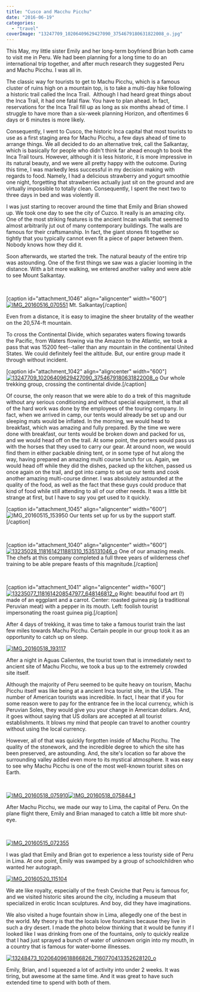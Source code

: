 ```yaml
---
title: "Cusco and Macchu Picchu"
date: "2016-06-19"
categories: 
  - "travel"
coverImage: "13247709_10206409629427090_3754679180631822008_o.jpg"
---
```


This May, my little sister Emily and her long-term boyfriend Brian both came to visit me in Peru. We had been planning for a long time to do an international trip together, and after much research they suggested Peru and Machu Picchu. I was all in.

The classic way for tourists to get to Machu Picchu, which is a famous cluster of ruins high on a mountain top, is to take a multi-day hike following a historic trail called the Inca Trail.  Although I had heard great things about the Inca Trail, it had one fatal flaw. You have to plan ahead. In fact, reservations for the Inca Trail fill up as long as six months ahead of time. I struggle to have more than a six-week planning Horizon, and oftentimes 6 days or 6 minutes is more likely.

Consequently, I went to Cusco, the historic Inca capital that most tourists to use as a first staging area for Machu Picchu, a few days ahead of time to arrange things. We all decided to do an alternative trek, call the Salkantay, which is basically for people who didn't think far ahead enough to book the Inca Trail tours. However, although it is less historic, it is more impressive in its natural beauty, and we were all pretty happy with the outcome. During this time, I was markedly less successful in my decision making with regards to food. Namely, I had a delicious strawberry and yogurt smoothie one night, forgetting that strawberries actually just sit on the ground and are virtually impossible to totally clean. Consequently, I spent the next two to three days in bed and was violently ill.

I was just starting to recover around the time that Emily and Brian showed up. We took one day to see the city of Cuzco. It really is an amazing city. One of the most striking features is the ancient Incan walls that seemed to almost arbitrarily jut out of many contemporary buildings. The walls are famous for their craftsmanship. In fact, the giant stones fit together so tightly that you typically cannot even fit a piece of paper between them. Nobody knows how they did it.

Soon afterwards, we started the trek. The natural beauty of the entire trip was astounding. One of the first things we saw was a glacier looming in the distance. With a bit more walking, we entered another valley and were able to see Mount Salkantay.

 

\[caption id="attachment\_1046" align="aligncenter" width="600"\][![IMG_20160516_070551](images/IMG_20160516_070551-600x450.jpg)](http://www.rdchambers.net/wp-content/uploads/2016/06/IMG_20160516_070551.jpg) Mt. Salkantay\[/caption\]

Even from a distance, it is easy to imagine the sheer brutality of the weather on the 20,574-ft mountain.

To cross the Continental Divide, which separates waters flowing towards the Pacific, from Waters flowing via the Amazon to the Atlantic, we took a pass that was 15200 feet--taller than any mountain in the continental United States. We could definitely feel the altitude. But, our entire group made it through without incident.

\[caption id="attachment\_1042" align="aligncenter" width="600"\][![13247709_10206409629427090_3754679180631822008_o](images/13247709_10206409629427090_3754679180631822008_o-600x450.jpg)](http://www.rdchambers.net/wp-content/uploads/2016/06/13247709_10206409629427090_3754679180631822008_o.jpg) Our whole trekking group, crossing the continental divide.\[/caption\]

Of course, the only reason that we were able to do a trek of this magnitude without any serious conditioning and without special equipment, is that all of the hard work was done by the employees of the touring company. In fact, when we arrived in camp, our tents would already be set up and our sleeping mats would be inflated. In the morning, we would head to breakfast, which was amazing and fully prepared. By the time we were done with breakfast, our tents would be broken down and packed for us, and we would head off on the trail. At some point, the porters would pass us with the horses that they used to carry our gear. At around noon, we would find them in either packable dining tent, or in some type of hut along the way, having prepared an amazing multi course lunch for us. Again, we would head off while they did the dishes, packed up the kitchen, passed us once again on the trail, and got into camp to set up our tents and cook another amazing multi-course dinner. I was absolutely astounded at the quality of the food, as well as the fact that these guys could produce that kind of food while still attending to all of our other needs. It was a little bit strange at first, but I have to say you get used to it quickly.

\[caption id="attachment\_1045" align="aligncenter" width="600"\]![IMG_20160515_153950](images/IMG_20160515_153950-600x450.jpg) Our tents set up for us by the support staff.\[/caption\]

 

\[caption id="attachment\_1040" align="aligncenter" width="600"\][![13235028_1181614211881310_1535131046_o](images/13235028_1181614211881310_1535131046_o-600x338.jpg)](http://www.rdchambers.net/wp-content/uploads/2016/06/13235028_1181614211881310_1535131046_o.jpg) One of our amazing meals. The chefs at this company completed a full three years of wilderness chef training to be able prepare feasts of this magnitude.\[/caption\]

 

\[caption id="attachment\_1041" align="aligncenter" width="600"\][![13235077_1181614208547977_648146812_o](images/13235077_1181614208547977_648146812_o-600x338.jpg)](http://www.rdchambers.net/wp-content/uploads/2016/06/13235077_1181614208547977_648146812_o.jpg) Right: beautiful food art (!) made of an eggplant and a carrot. Center: roasted guinea pig (a traditional Peruvian meat) with a pepper in its mouth. Left: foolish tourist impersonating the roast guinea pig.\[/caption\]

After 4 days of trekking, it was time to take a famous tourist train the last few miles towards Machu Picchu. Certain people in our group took it as an opportunity to catch up on sleep.

[![IMG_20160518_193117](images/IMG_20160518_193117-600x450.jpg)](http://www.rdchambers.net/wp-content/uploads/2016/06/IMG_20160518_193117.jpg)

After a night in Aguas Calientes, the tourist town that is immediately next to ancient site of Machu Picchu, we took a bus up to the extremely crowded site itself.

Although the majority of Peru seemed to be quite heavy on tourism, Machu Picchu itself was like being at a ancient Inca tourist site, in the USA. The number of American tourists was incredible. In fact, I hear that if you for some reason were to pay for the entrance fee in the local currency, which is Peruvian Soles, they would give you your change in American dollars. And, it goes without saying that US dollars are accepted at all tourist establishments. It blows my mind that people can travel to another country without using the local currency.

However, all of that was quickly forgotten inside of Machu Picchu. The quality of the stonework, and the incredible degree to which the site has been preserved, are astounding. And, the site's location so far above the surrounding valley added even more to its mystical atmosphere. It was easy to see why Machu Picchu is one of the most well-known tourist sites on Earth.

 

[![IMG_20160518_075910](images/IMG_20160518_075910-600x450.jpg)](http://www.rdchambers.net/wp-content/uploads/2016/06/IMG_20160518_075910.jpg)[![IMG_20160518_075844_1](images/IMG_20160518_075844_1-450x600.jpg)](http://www.rdchambers.net/wp-content/uploads/2016/06/IMG_20160518_075844_1.jpg)

After Machu Picchu, we made our way to Lima, the capital of Peru. On the plane flight there, Emily and Brian managed to catch a little bit more shut-eye.

 

[![IMG_20160515_072355](images/IMG_20160515_072355-600x450.jpg)](http://www.rdchambers.net/wp-content/uploads/2016/06/IMG_20160515_072355.jpg)

I was glad that Emily and Brian got to experience a less touristy side of Peru in Lima. At one point, Emily was swamped by a group of schoolchildren who wanted her autograph.

[![IMG_20160520_115104](images/IMG_20160520_115104-600x450.jpg)](http://www.rdchambers.net/wp-content/uploads/2016/06/IMG_20160520_115104.jpg)

We ate like royalty, especially of the fresh Ceviche that Peru is famous for, and we visited historic sites around the city, including a museum that specialized in erotic Incan sculptures. And boy, did they have imaginations.

We also visited a huge fountain show in Lima, allegedly one of the best in the world. My theory is that the locals love fountains because they live in such a dry desert. I made the photo below thinking that it would be funny if I looked like I was drinking from one of the fountains, only to quickly realize that I had just sprayed a bunch of water of unknown origin into my mouth, in a country that is famous for water-borne illnesses.

[![13248473_10206409618866826_7160770413352628120_o](images/13248473_10206409618866826_7160770413352628120_o-450x600.jpg)](http://www.rdchambers.net/wp-content/uploads/2016/06/13248473_10206409618866826_7160770413352628120_o.jpg)

Emily, Brian, and I squeezed a lot of activity into under 2 weeks. It was tiring, but awesome at the same time. And it was great to have such extended time to spend with both of them.
